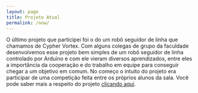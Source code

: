 ```yaml
---
layout: page
title: Projeto Atual
permalink: /now/
---
```


O último projeto que participei foi o do um robô seguidor de linha que chamamos de Cypher Vortex. Com alguns colegas de grupo da faculdade desenvolvemos esse projeto bem simples de um robô seguidor de linha controlado por Arduino e com ele vieram diversos aprendizados, entre eles a importância da cooperação e do trabalho em equipe para conseguir chegar a um objetivo em comum. No começo o intuito do projeto era participar de uma competição feita entre os próprios alunos da sala. Você pode saber mais a respeito do projeto [clicando aqui](https://cypher-vortex.github.io/cypherblog/).